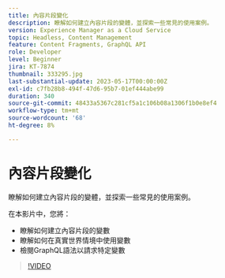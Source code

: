 ```yaml
---
title: 內容片段變化
description: 瞭解如何建立內容片段的變體，並探索一些常見的使用案例。
version: Experience Manager as a Cloud Service
topic: Headless, Content Management
feature: Content Fragments, GraphQL API
role: Developer
level: Beginner
jira: KT-7874
thumbnail: 333295.jpg
last-substantial-update: 2023-05-17T00:00:00Z
exl-id: c7fb28b8-494f-47d6-95b7-01ef444abe99
duration: 340
source-git-commit: 48433a5367c281cf5a1c106b08a1306f1b0e8ef4
workflow-type: tm+mt
source-wordcount: '68'
ht-degree: 8%

---
```


# 內容片段變化

瞭解如何建立內容片段的變體，並探索一些常見的使用案例。

在本影片中，您將：

+ 瞭解如何建立內容片段的變數
+ 瞭解如何在真實世界情境中使用變數
+ 檢閱GraphQL語法以請求特定變數

>[!VIDEO](https://video.tv.adobe.com/v/3449331?quality=12&learn=on&captions=chi_hant)

